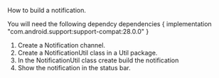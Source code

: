   
How to build a notification. 

You will need the following dependcy
dependencies {
    implementation "com.android.support:support-compat:28.0.0"
}

1) Create a Notification channel.
2) Create a NotificationUtil class in a Util package.
3) In the NotificationUtil class create build the notification
4) Show the notification in the status bar. 
